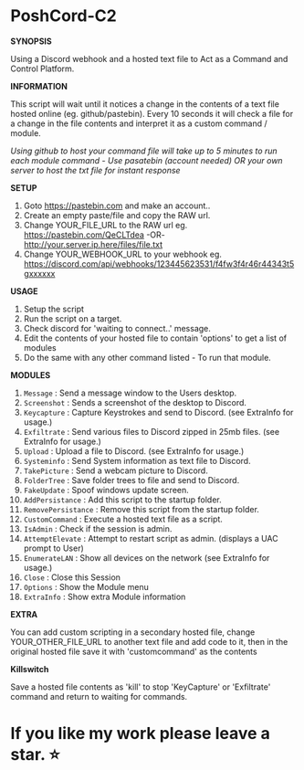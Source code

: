# PoshCord-C2

**SYNOPSIS**

Using a Discord webhook and a hosted text file to Act as a Command and Control Platform.

**INFORMATION**

This script will wait until it notices a change in the contents of a text file hosted online (eg. github/pastebin).
Every 10 seconds it will check a file for a change in the file contents and interpret it as a custom command / module.

*Using github to host your command file will take up to 5 minutes to run each module command - Use pasatebin (account needed) OR your own server to host the txt file for instant response* 

**SETUP**
1. Goto https://pastebin.com and make an account..
2. Create an empty paste/file and copy the RAW url.
3. Change YOUR_FILE_URL to the RAW url  eg. https://pastebin.com/QeCLTdea -OR- http://your.server.ip.here/files/file.txt 
4. Change YOUR_WEBHOOK_URL to your webhook eg. https://discord.com/api/webhooks/123445623531/f4fw3f4r46r44343t5gxxxxxx

**USAGE**
1. Setup the script
2. Run the script on a target.
3. Check discord for 'waiting to connect..' message.
4. Edit the contents of your hosted file to contain 'options' to get a list of modules
5. Do the same with any other command listed - To run that module.

**MODULES**
1. `Message` : Send a message window to the Users desktop.          
2. `Screenshot`  : Sends a screenshot of the desktop to Discord.      
3. `Keycapture`   : Capture Keystrokes and send to Discord. (see ExtraInfo for usage.)          
4. `Exfiltrate` : Send various files to Discord zipped in 25mb files. (see ExtraInfo for usage.)                   
5. `Upload` : Upload a file to Discord. (see ExtraInfo for usage.)     
6. `Systeminfo` : Send System information as text file to Discord.          
7. `TakePicture` : Send a webcam picture to Discord.                 
8. `FolderTree` : Save folder trees to file and send to Discord.
9. `FakeUpdate` : Spoof windows update screen.            
10. `AddPersistance` : Add this script to the startup folder.         
11. `RemovePersistance` : Remove this script from the startup folder.              
12. `CustomCommand` : Execute a hosted text file as a script. 
13. `IsAdmin`  : Check if the session is admin.             
14. `AttemptElevate` : Attempt to restart script as admin. (displays a UAC prompt to User)  
15. `EnumerateLAN`  : Show all devices on the network (see ExtraInfo for usage.)     
16. `Close`  : Close this Session                          
17. `Options`  : Show the Module menu
18. `ExtraInfo`  : Show extra Module information

**EXTRA**

You can add custom scripting in a secondary hosted file, change YOUR_OTHER_FILE_URL to another text file and add code to it,
then in the original hosted file save it with 'customcommand' as the contents 

**Killswitch**

Save a hosted file contents as 'kill' to stop 'KeyCapture' or 'Exfiltrate' command and return to waiting for commands.

# If you like my work please leave a star. ⭐
